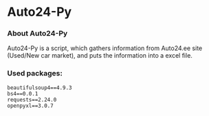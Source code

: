 # Auto24-Py
### About Auto24-Py
Auto24-Py is a script, which gathers information from Auto24.ee site (Used/New car market), and 
puts the information into a excel file.

### Used packages:
```
beautifulsoup4==4.9.3
bs4==0.0.1
requests==2.24.0
openpyxl==3.0.7
```
